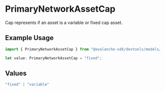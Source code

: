 # PrimaryNetworkAssetCap

Cap represents if an asset is a variable or fixed cap asset.

## Example Usage

```typescript
import { PrimaryNetworkAssetCap } from "@avalanche-sdk/devtools/models/components";

let value: PrimaryNetworkAssetCap = "fixed";
```

## Values

```typescript
"fixed" | "variable"
```